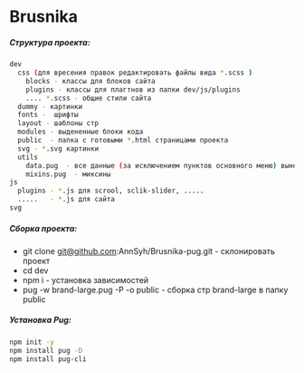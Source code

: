 # Brusnika

##### Структура проекта:
```sh
dev
  css (для вресения правок редактировать файлы вида *.scss )
    blocks - классы для блоков сайта
    plugins - классы для плагтнов из папки dev/js/plugins
    .... *.scss - общие стили сайта 
  dummy - картинки 
  fonts -  шрифты 
  layout - шаблоны стр
  modules - выдененные блоки кода
  public  - папка с готовыми *.html страницами проекта
  svg - *.svg картинки
  utils
    data.pug  - все данные (за исключением пунктов основного меню) вынесены сюда
    mixins.pug  - миксины
js
  plugins - *.js для scrool, sclik-slider, .....
  .....   - *.js для сайта
svg

```

##### Сборка проекта:
- git clone git@github.com:AnnSyh/Brusnika-pug.git - склонировать проект 
- cd dev 
- npm i - установка зависимостей
- pug -w  brand-large.pug   -P -o public - сборка стр  brand-large в папку public

##### Установка Pug:
```sh
npm init -y
npm install pug -D
npm install pug-cli

```

